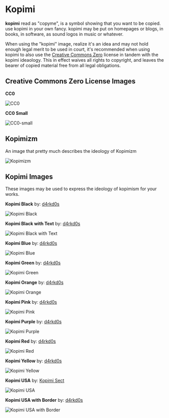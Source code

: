 # Kopimi

**kopimi** read as "copyme", is a symbol showing that you want to be copied. use kopimi in your own fancy. kopimi may be put on homepages or blogs, in books, in software, as sound logos in music or whatever.

When using the "kopimi" image, realize it's an idea and may not hold enough legal merit to be used in court, it's recommended when using kopimi to also use the [Creative Commons Zero](https://creativecommons.org/publicdomain/zero/1.0/) license in tandem with the kopimi ideaology. This in effect waives all rights to copyright, and leaves the bearer of copied material free from all legal obligations.

## Creative Commons Zero License Images

**CC0**

![CC0](https://github.com/d4rkd0s/kopimi/raw/master/images/creative_commons/88x31.png)

**CC0 Small**

![CC0-small](https://licensebuttons.net/p/zero/1.0/80x15.png)

## Kopimizm

An image that pretty much describes the ideology of Kopimizm

![Kopimizm](https://github.com/d4rkd0s/kopimi/raw/master/images/kopimizm.png)

## Kopimi Images

These images may be used to express the ideology of kopimism for your works.

**Kopimi Black**
by: [d4rkd0s](https://github.com/d4rkd0s)

![Kopimi Black](https://github.com/d4rkd0s/kopimi/raw/master/images/kopimi_square.png)


**Kopimi Black with Text**
by: [d4rkd0s](https://github.com/d4rkd0s)

![Kopimi Black with Text](https://github.com/d4rkd0s/kopimi/raw/master/images/kopimi_square_text.png)

**Kopimi Blue**
by: [d4rkd0s](https://github.com/d4rkd0s)

![Kopimi Blue](https://github.com/d4rkd0s/kopimi/raw/master/images/kopimi_square_blue.png)

**Kopimi Green**
by: [d4rkd0s](https://github.com/d4rkd0s)

![Kopimi Green](https://github.com/d4rkd0s/kopimi/raw/master/images/kopimi_square_green.png)

**Kopimi Orange**
by: [d4rkd0s](https://github.com/d4rkd0s)

![Kopimi Orange](https://github.com/d4rkd0s/kopimi/raw/master/images/kopimi_square_orange.png)

**Kopimi Pink**
by: [d4rkd0s](https://github.com/d4rkd0s)

![Kopimi Pink](https://github.com/d4rkd0s/kopimi/raw/master/images/kopimi_square_pink.png)

**Kopimi Purple**
by: [d4rkd0s](https://github.com/d4rkd0s)

![Kopimi Purple](https://github.com/d4rkd0s/kopimi/raw/master/images/kopimi_square_purple.png)

**Kopimi Red**
by: [d4rkd0s](https://github.com/d4rkd0s)

![Kopimi Red](https://github.com/d4rkd0s/kopimi/raw/master/images/kopimi_square_red.png)

**Kopimi Yellow**
by: [d4rkd0s](https://github.com/d4rkd0s)

![Kopimi Yellow](https://github.com/d4rkd0s/kopimi/raw/master/images/kopimi_square_yellow.png)

**Kopimi USA**
by: [Kopimi Sect](http://www.kopimi.com/)

![Kopimi USA](https://github.com/d4rkd0s/kopimi/raw/master/images/kopimi_usa.png)

**Kopimi USA with Border**
by: [d4rkd0s](https://github.com/d4rkd0s)

![Kopimi USA with Border](https://github.com/d4rkd0s/kopimi/raw/master/images/kopimi_usa_border.png)


